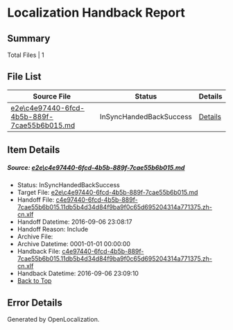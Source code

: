 # <a name='report-top'></a> Localization Handback Report

## Summary
 Total Files | 1

## File List
 Source File | Status | Details 
 ----------- | ------ | ------- 
 [e2e\c4e97440-6fcd-4b5b-889f-7cae55b6b015.md](https://github.com/OpenLocalizationTestOrg/ol-test0/blob/7c63dea35a65daccbc6eb5659f4d85afad193c12/e2e/c4e97440-6fcd-4b5b-889f-7cae55b6b015.md) | InSyncHandedBackSuccess | [Details](#6c5dbff12a2840caf73d8ead7f5933f6c5ec0c9a4)

## Item Details
##### <a name='6c5dbff12a2840caf73d8ead7f5933f6c5ec0c9a4'></a> Source: [e2e\c4e97440-6fcd-4b5b-889f-7cae55b6b015.md](https://github.com/OpenLocalizationTestOrg/ol-test0/blob/7c63dea35a65daccbc6eb5659f4d85afad193c12/e2e/c4e97440-6fcd-4b5b-889f-7cae55b6b015.md)
* Status: InSyncHandedBackSuccess
* Target File: [e2e\c4e97440-6fcd-4b5b-889f-7cae55b6b015.md](https://github.com/OpenLocalizationTestOrg/ol-test0-zhcn/blob/856b866db26f358feaa99f98f60d193dc8676bd3/e2e/c4e97440-6fcd-4b5b-889f-7cae55b6b015.md)
* Handoff File: [c4e97440-6fcd-4b5b-889f-7cae55b6b015.11db5b4d34d84f9ba9f0c65d695204314a771375.zh-cn.xlf](https://github.com/OpenLocalizationTestOrg/ol-test0-handoff/blob/125c3e6134c84a6d330b31abf00204316bd59727/ol-handoff/OpenLocalizationTestOrg/ol-test0-zhcn/ci/ht/c4e97440-6fcd-4b5b-889f-7cae55b6b015.11db5b4d34d84f9ba9f0c65d695204314a771375.zh-cn.xlf)
* Handoff Datetime: 2016-09-06 23:08:17
* Handoff Reason: Include
* Archive File: 
* Archive Datetime: 0001-01-01 00:00:00
* Handback File: [c4e97440-6fcd-4b5b-889f-7cae55b6b015.11db5b4d34d84f9ba9f0c65d695204314a771375.zh-cn.xlf](https://github.com/OpenLocalizationTestOrg/ol-test0-handback/blob/372fce9fa03f47526afd45c32815cc707ec15857/ol-handback/OpenLocalizationTestOrg/ol-test0-zhcn/ci/ht/c4e97440-6fcd-4b5b-889f-7cae55b6b015.11db5b4d34d84f9ba9f0c65d695204314a771375.zh-cn.xlf)
* Handback Datetime: 2016-09-06 23:09:10
* [Back to Top](#report-top)


## Error Details

Generated by OpenLocalization.
